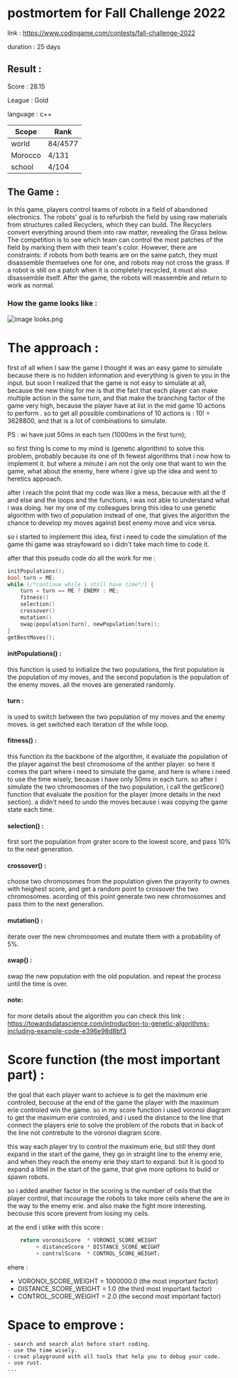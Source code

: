 # postmortem for Fall Challenge 2022

link : https://www.codingame.com/contests/fall-challenge-2022

duration : 25 days

## Result :

Score : 28.15

League : Gold

language : c++

|  Scope  |  Rank   |
| ------- | ------- |
| world   | 84/4577 |
| Morocco |  4/131  |
| school  |  4/104  |

## The Game :

In this game, players control teams of robots in a field of abandoned electronics. The robots' goal is to refurbish the field by using raw materials from structures called Recyclers, which they can build. The Recyclers convert everything around them into raw matter, revealing the Grass below. The competition is to see which team can control the most patches of the field by marking them with their team's color. However, there are constraints: if robots from both teams are on the same patch, they must disassemble themselves one for one, and robots may not cross the grass. If a robot is still on a patch when it is completely recycled, it must also disassemble itself. After the game, the robots will reassemble and return to work as normal.

### How the game looks like :

<img src="https://github.com/Mustapha-Nawawi-T/codingame_postmortems/blob/master/img/Fall_challenge_2022/looks.png" alt="image looks.png">

# The approach :

first of all when I saw the game I thought it was an easy game to simulate because there is no hidden information and everything is given to you in the input.
but soon I realized that the game is not easy to simulate at all, because the new thing for me is that the fact that each player can make multiple action in the same turn, 
and that make the branching factor of the game very high, because the player have at list in the mid game 10 actions to perform .
so to get all possible combinations of 10 actions is : 10! = 3628800, and that is a lot of combinations to simulate.

PS : wi have just 50ms in each turn (1000ms in the first turn);

so first thing Is come to my mind is (genetic algorithm) to solve this problem, probably because its one of th fewest algorithms that i now how to implement it.
but where a minute i am not the only one that want to win the game, what about the enemy, here where i give up the idea and went to heretics approach.

after i reach the point that my code was like a mess, because with all the if and else and the loops and the functions, i was not able to understand what i was doing.
her my one of my colleagues bring this idea to use genetic algorithm with two of population instead of one, that gives the algorithm the chance to develop my moves against best enemy move and vice versa.

so i started to implement this idea, first i need to code the simulation of the game thi game was strayfoward so i didn't take mach time to code it.

after that this pseudo code do all the work for me :
``` cpp
initPopulations();
bool turn = ME; 
while (/*continue while i still have time*/) {
    turn = turn == ME ? ENEMY : ME;
    fitness()
    selection()
    crossover()
    mutation()
    swap(population[turn], newPopulation[turn]);
}
getBestMoves();
```
#### initPopulations() :
this function is used to initialize the two populations, the first population is the population of my moves, and the second population is the population of the enemy moves.
all the moves are generated randomly.

#### turn :
is used to switch between the two population of my moves and the enemy moves.
is get switched each iteration of the while loop.

#### fitness() :
this function its the backbone of the algorithm, it evaluate the population of the player against the best chromosome of the anther player.
so here it comes the part where i need to simulate the game, and here is where i need to use the time wisely, because i have only 50ms in each turn.
so after i simulate the two chromosomes of the two population, i call the getScore() function that evaluate the position for the player (more details in the next section).
a didn't need to undo the moves because i was copying the game state each time.

#### selection() :
first sort the population from grater score to the lowest score, and pass 10% to the next generation.

#### crossover() :
choose two chromosomes from the population given the prayority to ownes with heighest score, and get a random point to crossover the two chromosomes.
acording of this point generate two new chromosomes and pass thim to the next generation.

#### mutation() :
iterate over the new chromosomes and mutate them with a probability of 5%.

#### swap() :
swap the new population with the old population.
and repeat the process until the time is over.

#### note:
for more details about the algorithm you can check this link : https://towardsdatascience.com/introduction-to-genetic-algorithms-including-example-code-e396e98d8bf3

# Score function (the most important part) :

the goal that each player want to achieve is to get the maximum erie controled, becouse at the end of the game the player with the maximum erie controled win the game.
so in my score function i used voronoi diagram to get the maximum erie controled, and i used the distance to the line that connect the players erie to solve the problem of
the robots that in back of the line not contrebute to the voronoi diagram score.

this way each player try to control the maximum erie, but still they dont expand in the start of the game, they go in straight line to the enemy erie, and when they reach the enemy erie they start to expand. but it is good to expand a littel in the start of the game, that give more options to build or spawn robots.

so i added anather factor in the scoring is the number of ceils that the player control, that incourage the robots to take more ceils whene the are in the way to the enemy erie.
and also make the fight more interesting. becouse this score prevent from losing my ceils.

at the end i stike with this score :
``` cpp
    return voronoiScore  * VORONOI_SCORE_WEIGHT 
         + distanceScore * DISTANCE_SCORE_WEIGHT 
         + controlScore  * CONTROL_SCORE_WEIGHT;
```

ehere :

- VORONOI_SCORE_WEIGHT = 1000000.0 (the most important factor)
- DISTANCE_SCORE_WEIGHT = 1.0 (the third most important factor)
- CONTROL_SCORE_WEIGHT = 2.0 (the second most important factor)

# Space to emprove :
    - search and search alot before start coding.
    - use the time wisely.
    - creat playground with all tools that help you to debug your code.
    - use rust.
    ...
